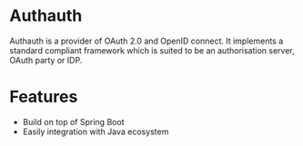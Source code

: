 
# Authauth

Authauth is a provider of OAuth 2.0 and OpenID connect. It implements a standard compliant framework which is suited to be an authorisation server, OAuth party or IDP.

# Features

- Build on top of Spring Boot
- Easily integration with Java ecosystem
